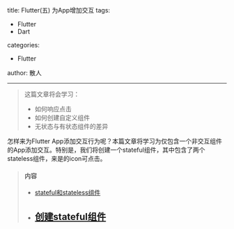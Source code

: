 title: Flutter(五) 为App增加交互
tags:
  - Flutter
  - Dart

categories:
  - Flutter

author: 散人

---

> 这篇文章将会学习：
> - 如何响应点击
> - 如何创建自定义组件
> - 无状态与有状态组件的差异

怎样来为Flutter App添加交互行为呢？本篇文章将学习为仅包含一个非交互组件的App添加交互。特别是，我们将创建一个stateful组件，其中包含了两个stateless组件，来是的icon可点击。

> #### 内容
> - [stateful和stateless组件](#1)
> - [创建stateful组件](#2)
>   -   

<!--stackedit_data:
eyJoaXN0b3J5IjpbOTgyOTgwODcxLC0yMzg5NTA1MTMsMTcwNT
QyNDQwOV19
-->